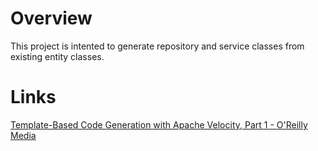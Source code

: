 # Overview

This project is intented to generate repository and service classes from existing entity classes. 

# Links

[Template-Based Code Generation with Apache Velocity, Part 1 - O'Reilly Media](http://www.onjava.com/pub/a/onjava/2004/05/05/cg-vel1.html)
